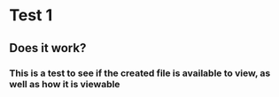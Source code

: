 #  Test 1

##  Does it work?

###  This is a test to see if the created file is available to view, as well as how it is viewable
